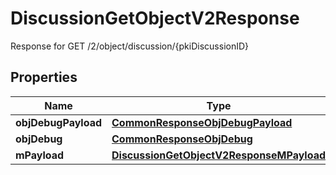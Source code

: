 

# DiscussionGetObjectV2Response

Response for GET /2/object/discussion/{pkiDiscussionID}

## Properties

| Name | Type | Description | Notes |
|------------ | ------------- | ------------- | -------------|
|**objDebugPayload** | [**CommonResponseObjDebugPayload**](CommonResponseObjDebugPayload.md) |  |  |
|**objDebug** | [**CommonResponseObjDebug**](CommonResponseObjDebug.md) |  |  [optional] |
|**mPayload** | [**DiscussionGetObjectV2ResponseMPayload**](DiscussionGetObjectV2ResponseMPayload.md) |  |  |



